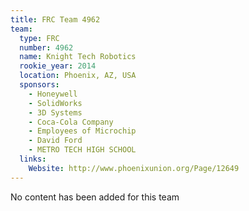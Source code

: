 ```yaml
---
title: FRC Team 4962
team:
  type: FRC
  number: 4962
  name: Knight Tech Robotics
  rookie_year: 2014
  location: Phoenix, AZ, USA
  sponsors:
    - Honeywell
    - SolidWorks
    - 3D Systems
    - Coca-Cola Company
    - Employees of Microchip
    - David Ford
    - METRO TECH HIGH SCHOOL
  links:
    Website: http://www.phoenixunion.org/Page/12649
---
```

No content has been added for this team